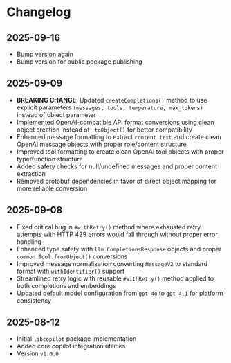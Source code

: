 # Changelog

## 2025-09-16

- Bump version again
- Bump version for public package publishing

## 2025-09-09

- **BREAKING CHANGE**: Updated `createCompletions()` method to use explicit
  parameters `(messages, tools, temperature, max_tokens)` instead of object
  parameter
- Implemented OpenAI-compatible API format conversions using clean object
  creation instead of `.toObject()` for better compatibility
- Enhanced message formatting to extract `content.text` and create clean OpenAI
  message objects with proper role/content structure
- Improved tool formatting to create clean OpenAI tool objects with proper
  type/function structure
- Added safety checks for null/undefined messages and proper content extraction
- Removed protobuf dependencies in favor of direct object mapping for more
  reliable conversion

## 2025-09-08

- Fixed critical bug in `#withRetry()` method where exhausted retry attempts
  with HTTP 429 errors would fall through without proper error handling
- Enhanced type safety with `llm.CompletionsResponse` objects and proper
  `common.Tool.fromObject()` conversions
- Improved message normalization converting `MessageV2` to standard format with
  `withIdentifier()` support
- Streamlined retry logic with reusable `#withRetry()` method applied to both
  completions and embeddings
- Updated default model configuration from `gpt-4o` to `gpt-4.1` for platform
  consistency

## 2025-08-12

- Initial `libcopilot` package implementation
- Added core copilot integration utilities
- Version `v1.0.0`
